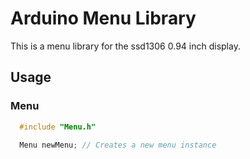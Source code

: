 # Arduino Menu Library
This is a menu library for the ssd1306 0.94 inch display.

## Usage
### Menu
```cpp
  #include "Menu.h"

  Menu newMenu; // Creates a new menu instance
```

